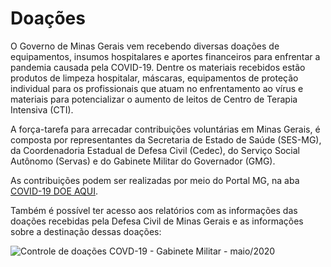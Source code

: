# Doações

O Governo de Minas Gerais vem recebendo diversas doações de equipamentos, insumos hospitalares e aportes financeiros para enfrentar a pandemia causada pela COVID-19. Dentre os materiais recebidos estão produtos de limpeza hospitalar, máscaras, equipamentos de proteção individual para os profissionais que atuam no enfrentamento ao vírus e materiais para potencializar o aumento de leitos de Centro de Terapia Intensiva (CTI).

A força-tarefa para arrecadar contribuições voluntárias em Minas Gerais, é composta por representantes da Secretaria de Estado de Saúde (SES-MG), da Coordenadoria Estadual de Defesa Civil (Cedec), do Serviço Social Autônomo (Servas) e do Gabinete Militar do Governador (GMG).

As contribuições podem ser realizadas por meio do Portal MG, na aba [COVID-19 DOE AQUI](https://www.mg.gov.br/conteudo/geral/covid-19-doe-aqui).

Também é possível ter acesso aos relatórios com as informações das doações recebidas pela Defesa Civil de Minas Gerais e as informações sobre a destinação dessas doações:

![Controle de doações COVD-19 - Gabinete Militar - maio/2020]()


